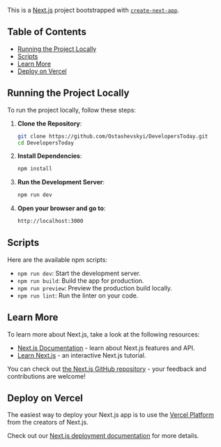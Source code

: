 This is a [Next.js](https://nextjs.org) project bootstrapped with [`create-next-app`](https://nextjs.org/docs/app/api-reference/cli/create-next-app).

## Table of Contents

- [Running the Project Locally](#running-the-project-locally)
- [Scripts](#scripts)
- [Learn More](#learn-more)
- [Deploy on Vercel](#deploy-on-vercel)

## Running the Project Locally

To run the project locally, follow these steps:

1. **Clone the Repository**:

   ```bash
   git clone https://github.com/Ostashevskyi/DevelopersToday.git
   cd DevelopersToday
   ```

2. **Install Dependencies**:

   ```bash
   npm install
   ```

3. **Run the Development Server**:

   ```bash
   npm run dev
   ```

4. **Open your browser and go to**:
   ```bash
   http://localhost:3000
   ```

## Scripts

Here are the available npm scripts:

- `npm run dev`: Start the development server.
- `npm run build`: Build the app for production.
- `npm run preview`: Preview the production build locally.
- `npm run lint`: Run the linter on your code.

## Learn More

To learn more about Next.js, take a look at the following resources:

- [Next.js Documentation](https://nextjs.org/docs) - learn about Next.js features and API.
- [Learn Next.js](https://nextjs.org/learn) - an interactive Next.js tutorial.

You can check out [the Next.js GitHub repository](https://github.com/vercel/next.js) - your feedback and contributions are welcome!

## Deploy on Vercel

The easiest way to deploy your Next.js app is to use the [Vercel Platform](https://vercel.com/new?utm_medium=default-template&filter=next.js&utm_source=create-next-app&utm_campaign=create-next-app-readme) from the creators of Next.js.

Check out our [Next.js deployment documentation](https://nextjs.org/docs/app/building-your-application/deploying) for more details.
